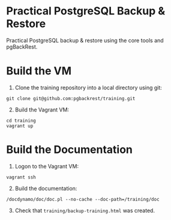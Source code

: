 # Practical PostgreSQL Backup & Restore

Practical PostgreSQL backup & restore using the core tools and pgBackRest.

# Build the VM

1) Clone the training repository into a local directory using git:
```
git clone git@github.com:pgbackrest/training.git
```

2) Build the Vagrant VM:
```
cd training
vagrant up
```

# Build the Documentation

1) Logon to the Vagrant VM:
```
vagrant ssh
```

2) Build the documentation:
```
/docdynamo/doc/doc.pl --no-cache --doc-path=/training/doc
```

3) Check that `training/backup-training.html` was created.
